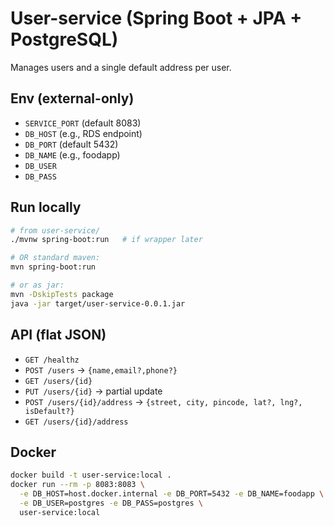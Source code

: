 # User-service (Spring Boot + JPA + PostgreSQL)

Manages users and a single default address per user.

## Env (external-only)
- `SERVICE_PORT` (default 8083)
- `DB_HOST` (e.g., RDS endpoint)
- `DB_PORT` (default 5432)
- `DB_NAME` (e.g., foodapp)
- `DB_USER`
- `DB_PASS`

## Run locally
```bash
# from user-service/
./mvnw spring-boot:run   # if wrapper later

# OR standard maven:
mvn spring-boot:run

# or as jar:
mvn -DskipTests package
java -jar target/user-service-0.0.1.jar
```

## API (flat JSON)
- `GET /healthz`
- `POST /users` -> `{name,email?,phone?}`
- `GET /users/{id}`
- `PUT /users/{id}` -> partial update
- `POST /users/{id}/address` -> `{street, city, pincode, lat?, lng?, isDefault?}`
- `GET /users/{id}/address`

## Docker
```bash
docker build -t user-service:local .
docker run --rm -p 8083:8083 \
  -e DB_HOST=host.docker.internal -e DB_PORT=5432 -e DB_NAME=foodapp \
  -e DB_USER=postgres -e DB_PASS=postgres \
  user-service:local
```
